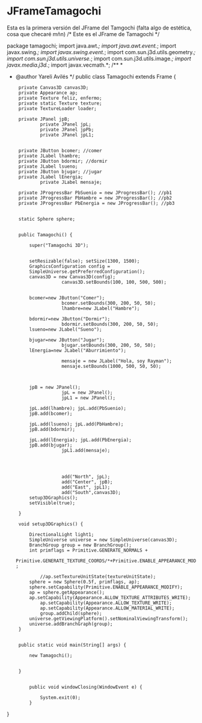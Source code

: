 # JFrameTamagochi
Esta es la primera versión del JFrame del Tamgochi (falta algo de estética, cosa que checaré mñn)
/*
    Este es el JFrame de Tamagochi
 */

package tamagochi;
import java.awt.*;
import java.awt.event.*;
import javax.swing.*;
import javax.swing.event.*;
import com.sun.j3d.utils.geometry.*;
import com.sun.j3d.utils.universe.*;
import com.sun.j3d.utils.image.*;
import javax.media.j3d.*;
import javax.vecmath.*;
/**
 *
 * @author Yareli Avilés
 */
	public class Tamagochi extends Frame  {
		
		private Canvas3D canvas3D;
		private Appearance ap;
		private Texture feliz, enfermo;
		private static Texture texture;
		private TextureLoader loader;
		
		private JPanel jpB;
                private JPanel jpL;
                private JPanel jpPb;
                private JPanel jpL1;
                
		
		private JButton bcomer; //comer
		private JLabel lhambre; 
		private JButton bdormir; //dormir
		private JLabel lsueno;
		private JButton bjugar; //jugar
		private JLabel lEnergia;
                private JLabel mensaje;
		
		private JProgressBar PbSuenio = new JProgressBar(); //pb1
		private JProgressBar PbHambre = new JProgressBar(); //pb2
		private JProgressBar PbEnergia = new JProgressBar(); //pb3
		
		
		static Sphere sphere;
		
		
		public Tamagochi() {
			
			super("Tamagochi 3D");
			
			
			setResizable(false); setSize(1300, 1500);
			GraphicsConfiguration config =     
			SimpleUniverse.getPreferredConfiguration();
			canvas3D = new Canvas3D(config);
                        canvas3D.setBounds(100, 100, 500, 500);
			
			
			bcomer=new JButton("Comer");
                        bcomer.setBounds(300, 200, 50, 50);
                        lhambre=new JLabel("Hambre");
			
			bdormir=new JButton("Dormir");
                        bdormir.setBounds(300, 200, 50, 50);
			lsueno=new JLabel("Sueno");
			
			bjugar=new JButton("Jugar");
                        bjugar.setBounds(300, 200, 50, 50);
			lEnergia=new JLabel("Aburrimiento");
                        
                        mensaje = new JLabel("Hola, soy Rayman");
                        mensaje.setBounds(1000, 500, 50, 50);
                        
                        
			
			jpB = new JPanel();
                        jpL = new JPanel();
                        jpL1 = new JPanel();
                        
			jpL.add(lhambre); jpL.add(PbSuenio);
			jpB.add(bcomer);
			
			jpL.add(lsueno); jpL.add(PbHambre);
			jpB.add(bdormir);
			
			jpL.add(lEnergia); jpL.add(PbEnergia);
			jpB.add(bjugar);
                        jpL1.add(mensaje);
			
                        
                        
			 
                        add("North", jpL);
                        add("Center", jpB);
                        add("East", jpL1);
                        add("South",canvas3D);
			setup3DGraphics();
			setVisible(true);
			
		}
	
		void setup3DGraphics() {
			
			DirectionalLight light1;
			SimpleUniverse universe = new SimpleUniverse(canvas3D);
			BranchGroup group = new BranchGroup();
			int primflags = Primitive.GENERATE_NORMALS +
			Primitive.GENERATE_TEXTURE_COORDS/*+Primitive.ENABLE_APPEARANCE_MODIFY*/ ; 
			
				//ap.setTextureUnitState(textureUnitState);  
			sphere = new Sphere(0.5f, primflags, ap);
			sphere.setCapability(Primitive.ENABLE_APPEARANCE_MODIFY); 
			ap = sphere.getAppearance();
			ap.setCapability(Appearance.ALLOW_TEXTURE_ATTRIBUTES_WRITE);
				ap.setCapability(Appearance.ALLOW_TEXTURE_WRITE);
				ap.setCapability(Appearance.ALLOW_MATERIAL_WRITE);
				group.addChild(sphere);
			universe.getViewingPlatform().setNominalViewingTransform();
			universe.addBranchGraph(group);
		}
		
		
		public static void main(String[] args) { 
			
			new Tamagochi();
			
			
		}
		
		
			public void windowClosing(WindowEvent e) { 
				
				System.exit(0); 
			}
}

